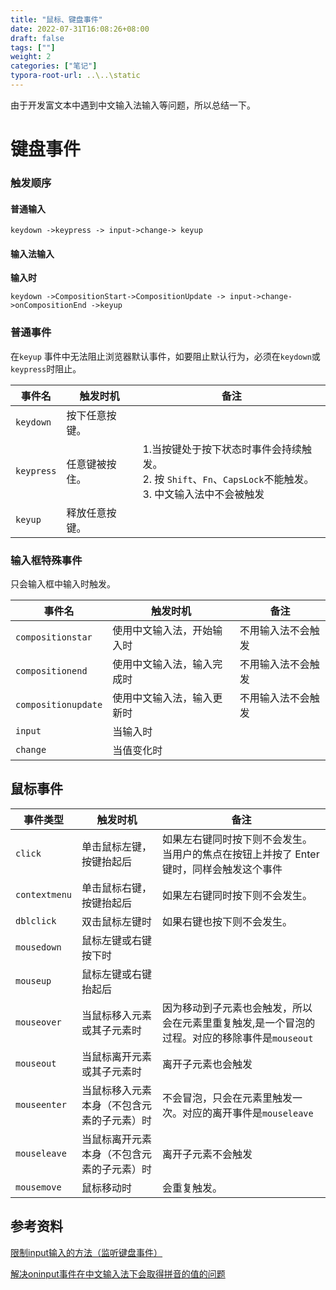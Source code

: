 ```yaml
---
title: "鼠标、键盘事件"
date: 2022-07-31T16:08:26+08:00
draft: false
tags: [""]
weight: 2
categories: ["笔记"]
typora-root-url: ..\..\static
---
```


由于开发富文本中遇到中文输入法输入等问题，所以总结一下。

# 键盘事件

### 触发顺序

#### 普通输入

`keydown ->keypress -> input->change-> keyup`

#### 输入法输入

**输入时**

`keydown ->CompositionStart->CompositionUpdate -> input->change->onCompositionEnd ->keyup`

### 普通事件

在`keyup` 事件中无法阻止浏览器默认事件，如要阻止默认行为，必须在`keydown`或`keypress`时阻止。

| 事件名     | 触发时机       | 备注                                                         |
| ---------- | -------------- | ------------------------------------------------------------ |
| `keydown`  | 按下任意按键。 |                                                              |
| `keypress` | 任意键被按住。 | 1.当按键处于按下状态时事件会持续触发。<br />2. 按 `Shift`、`Fn`、`CapsLock`不能触发。<br />3. 中文输入法中不会被触发 |
| `keyup`    | 释放任意按键。 |                                                              |

### 输入框特殊事件

只会输入框中输入时触发。

| 事件名              | 触发时机                   | 备注               |
| ------------------- | -------------------------- | ------------------ |
| `compositionstar`   | 使用中文输入法，开始输入时 | 不用输入法不会触发 |
| `compositionend`    | 使用中文输入法，输入完成时 | 不用输入法不会触发 |
| `compositionupdate` | 使用中文输入法，输入更新时 | 不用输入法不会触发 |
| `input`             | 当输入时                   |                    |
| `change`            | 当值变化时                 |                    |

## 鼠标事件

| 事件类型      | 触发时机                                   | 备注                                                         |
| ------------- | ------------------------------------------ | ------------------------------------------------------------ |
| `click`       | 单击鼠标左键，按键抬起后                   | 如果左右键同时按下则不会发生。当用户的焦点在按钮上并按了 Enter 键时，同样会触发这个事件 |
| `contextmenu` | 单击鼠标右键，按键抬起后                   | 如果左右键同时按下则不会发生。                               |
| `dblclick`    | 双击鼠标左键时                             | 如果右键也按下则不会发生。                                   |
| `mousedown`   | 鼠标左键或右键按下时                       |                                                              |
| `mouseup`     | 鼠标左键或右键抬起后                       |                                                              |
| `mouseover`   | 当鼠标移入元素或其子元素时                 | 因为移动到子元素也会触发，所以会在元素里重复触发,是一个冒泡的过程。对应的移除事件是`mouseout` |
| `mouseout`    | 当鼠标离开元素或其子元素时                 | 离开子元素也会触发                                           |
| `mouseenter`  | 当鼠标移入元素本身（不包含元素的子元素）时 | 不会冒泡，只会在元素里触发一次。对应的离开事件是`mouseleave` |
| `mouseleave`  | 当鼠标离开元素本身（不包含元素的子元素）时 | 离开子元素不会触发                                           |
| `mousemove`   | 鼠标移动时                                 | 会重复触发。                                                 |



## 参考资料

[限制input输入的方法（监听键盘事件）](https://segmentfault.com/a/1190000023543967)

[解决oninput事件在中文输入法下会取得拼音的值的问题](https://segmentfault.com/a/1190000012490380)